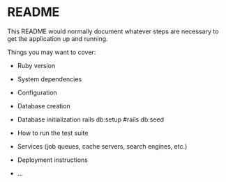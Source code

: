 # README

This README would normally document whatever steps are necessary to get the
application up and running.

Things you may want to cover:

* Ruby version

* System dependencies

* Configuration

* Database creation

* Database initialization
  rails db:setup
  #rails db:seed

* How to run the test suite

* Services (job queues, cache servers, search engines, etc.)

* Deployment instructions

* ...
